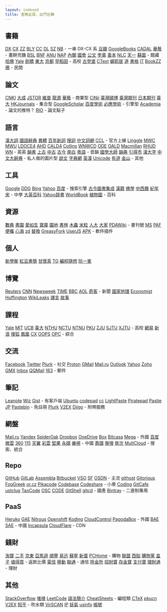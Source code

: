 ```yaml
---
layout: indexed
title: 查無此頁，出門左轉
---
```

## 書籍
<a href="http://edu.duxiu.com/" rel="external">DX</a> <a href="http://edu.sslibrary.com/" rel="external">CX</a> <a href="http://www.zhizhen.com/" rel="external">ZZ</a> <a href="http://www.blyun.com/" rel="external">BLY</a> <a href="http://www.ccelib.com/" rel="external">CC</a> <a href="http://www.dlufl.superlib.net/" rel="external">DL</a> <a href="http://www.szdnet.org.cn/" rel="external">SZ</a> <a href="http://www.nlic.net.cn/" rel="external">NB</a> - 一串 DX-CX 系
<a href="http://book.douban.com/" rel="external">豆瓣</a> <a href="http://books.google.com.tw/" rel="external">GoogleBooks</a> <a href="http://www.cadal.zju.edu.cn/" rel="external">CADAL</a> <a href="http://www.airitibooks.com/" rel="external">華藝</a> - 畫餅充饑
<a href="http://ostasien.digitale-sammlungen.de/en/fs1/home/static.html" rel="external">BSL</a> <a href="http://gallica.bnf.fr/" rel="external">BNF</a> <a href="https://digitalcollections.anu.edu.au/" rel="external">ANU</a> <a href="http://www.nap.edu/" rel="external">NAP</a> <a href="http://www.digital.archives.go.jp/" rel="external">內閣</a> <a href="http://www.ndl.go.jp/" rel="external">國會</a> <a href="http://www.digital.archives.go.jp/" rel="external">公文</a> <a href="http://kyujanggak.snu.ac.kr/" rel="external">奎章</a> <a href="http://rarebook.ncl.edu.tw/rbook.cgi/" rel="external">善本</a> <a href="http://mylib.nlc.gov.cn/" rel="external">NLC</a> <a href="http://www.tianyige.com.cn:8008/" rel="external">天一</a> <a href="http://fzk.szlib.com/AncientBook/Main/Ancient_Index.html" rel="external">蘇圖</a> - 館藏
<a href="http://library.harvard.edu/" rel="external">哈佛</a> <a href="http://www.library.yale.edu/digitalcollections/eal/index.html" rel="external">Yale</a> <a href="http://ebooks.cambridge.org/" rel="external">劍橋</a> <a href="http://imglib.ioc.u-tokyo.ac.jp/" rel="external">東大</a> <a href="http://http://kanji.zinbun.kyoto-u.ac.jp/kanseki" rel="external">京都</a> <a href="http://www.wul.waseda.ac.jp/kotenseki/advanced_search.html" rel="external">早稻田</a> - 高校
<a href="http://www.gutenberg.org/wiki/Main_Page" rel="external">古登堡</a> <a href="http://ctext.org/" rel="external">CText</a> <a href="http://www.xgb.ecnu.edu.cn/jszj/0%E5%8F%A4%E7%B1%8D%E9%A6%96%E9%A1%B5.htm" rel="external">螭耶居</a> <a href="http://www.byscrj.com/jmm/index.htm" rel="external">道</a> <a href="http://shuge.org/" rel="external">書格</a> <a href="http://it-ebooks.info/" rel="external">IT</a> <a href="http://bookzz.org/" rel="external">BookZZ</a> <a href="http://www.gsfw.org/" rel="external">佛</a> - 民間

## 論文
<a href="http://scholar.cnki.net/" rel="external">CNKI</a> <a href="http://www.dachengdata.com/" rel="external">大成</a> <a href="http://www.jstor.org/" rel="external">JSTOR</a> <a href="http://www.cqvip.com/journal/" rel="external">維普</a> <a href="http://www.qikan.com.cn/" rel="external">龍源</a> <a href="http://www.airitilibrary.cn/" rel="external">華藝</a> - 商業型
<a href="http://ci.nii.ac.jp/" rel="external">CiNii</a> <a href="http://ndltd.ncl.edu.tw" rel="external">臺灣碩博</a> <a href="http://readopac.ncl.edu.tw/nclJournal/" rel="external">臺灣期刊</a> <a href="http://ci.nii.ac.jp/ja" rel="external">日本期刊</a> <a href="http://www.press.ntu.edu.tw/ejournal/index.asp" rel="external">臺大</a> <a href="http://sunzi1.lib.hku.hk/hkjo/index.jsp" rel="external">HKJournals</a> - 集合型
<a href="http://scholar.google.com/" rel="external">GoogleScholar</a> <a href="http://xueshu.baidu.com" rel="external">百度學術</a> <a href="http://www.bing.com/academic" rel="external">必應學術</a> - 引擎型
<a href="http://www.academia.edu/" rel="external">Academia</a> - 論文的推特？
<a href="http://rio.pensoft.net/" rel="external">RIO</a> - 論文點子

## 語言
<a href="http://218.78.212.175/hd/APP.asp" rel="external">漢大詞</a> <a href="http://140.111.34.46/newDict/dict/index.html" rel="external">國語辭典</a> <a href="http://dict.variants.moe.edu.tw/main.htm" rel="external">異體</a> <a href="http://bnxc.cihai.com.cn/bnxc" rel="external">百年新詞</a> <a href="http://words.sinica.edu.tw/sou/sou.html" rel="external">搜詞</a> <a href="http://cwn.ling.sinica.edu.tw/" rel="external">中文詞網</a> <a href="http://ccl.pku.edu.cn:8080/ccl_corpus/" rel="external">CCL</a> - 官方上線
<a href="http://linggle.com/#" rel="external">Linggle</a> <a href="http://www.merriam-webster.com/" rel="external">MWC</a> <a href="http://unabridged.merriam-webster.com/" rel="external">MWU</a> <a href="http://www.ldoceonline.com/" rel="external">LDOCE4</a> <a href="http://www.ahdictionary.com/" rel="external">AHD</a> <a href="http://dictionary.cambridge.org/" rel="external">CALD4</a> <a href="http://www.collinsdictionary.com/" rel="external">Collins</a> <a href="http://websters.yourdictionary.com/" rel="external">WNWCD</a> <a href="http://www.oxforddictionaries.com/" rel="external">ODE</a> <a href="http://www.oxfordlearnersdictionaries.com/" rel="external">OALD</a> <a href="http://www.macmillandictionary.com/" rel="external">Macmillan</a> <a href="http://dictionary.infoplease.com/" rel="external">RHUD</a> <a href="http://wordnet.princeton.edu/" rel="external">WN</a> - 英英
<a href="http://xiaoxue.iis.sinica.edu.tw/yunshu/" rel="external">韻書</a> <a href="http://www.eastling.org/oc/oldage.aspx" rel="external">上古</a> <a href="http://www.eastling.org/tdfweb/midage.aspx" rel="external">中古</a> <a href="http://xiaoxue.iis.sinica.edu.tw/ccr/" rel="external">古今</a> <a href="http://www.eastling.org/tdfweb/cmp.aspx?name=122" rel="external">南白</a> <a href="http://xiaoxue.iis.sinica.edu.tw/yueyu" rel="external">粵語</a> - 音韻
<a href="http://www.guoxuedashi.net/zidian/bujian/" rel="external">國學大師</a> <a href="http://ytenx.org/" rel="external">韻典</a> <a href="http://www.mebag.com/index/" rel="external">引得市</a> <a href="http://korat.ibc.ac.th/Dictionary-on-Line/Chinese_Classic/index.html" rel="external">漢大字</a> <a href="http://korat.ibc.ac.th/Dictionary-on-Line/Chinese_Classic_TW/index.html" rel="external">中文大辭典</a> - 私人做的圖片型
<a href="http://www.wenzi.cn/shuowen/index.HTM" rel="external">說文</a> <a href="http://www.zhongwen.com/zi.htm" rel="external">字典網</a> <a href="http://cdict.info" rel="external">英漢</a> <a href="http://www.unicode.org/Public/zipped/" rel="external">Unicode</a> <a href="http://dict.youdao.com/" rel="external">有道</a> <a href="http://www.iciba.com/" rel="external">金山</a> - 其他

## 工具
<a href="http://www.google.com/" rel="external">Google</a> <a href="https://duckduckgo.com/" rel="external">DDG</a> <a href="http://www.bing.com/" rel="external">Bing</a> <a href="https://www.yahoo.com/" rel="external">Yahoo</a> <a href="http://www.baidu.com/" rel="external">百度</a> - 搜索引擎
<a href="http://gjtsjc.gxu.edu.cn/" rel="external">古今圖書集成</a> <a href="http://hanji.sinica.edu.tw/index.html" rel="external">漢籍</a> <a href="http://dev.ddbc.edu.tw/glossaries/search.php" rel="external">佛學</a> <a href="http://db1x.sinica.edu.tw/sinocal/" rel="external">中西曆</a> <a href="http://www.alai.net/app/index.php/His/" rel="external">紀年</a> <a href="http://webgis.sinica.edu.tw/bsgis/viewer.php" rel="external">宋</a> - 中學
<a href="http://www.britannica.com/" rel="external">大英百科</a> <a href="https://kotobank.jp/" rel="external">Yahoo辞書</a> <a href="http://worldbookonline.com/" rel="external">WorldBook</a> <a href="http://www.plantphoto.cn/" rel="external">植物圖</a> - 百科

## 資源
<a href="http://bbs.gxsd.com.cn/" rel="external">數典</a> <a href="https://www.eshuyuan.net" rel="external">書園</a> <a href="http://forum.er07.com/index.php" rel="external">愛如生</a> <a href="http://www.dushubaoku.cn/forum.php" rel="external">寶庫</a> <a href="http://www.readfree.net/bbs/" rel="external">園地</a> <a href="http://www.booksforest.com/forum.php" rel="external">書林</a> <a href="http://emuch.net/bbs/index.php" rel="external">木蟲</a> <a href="http://www.xiaomili.cn/" rel="external">米粒</a> <a href="http://bbs.pinggu.org/" rel="external">人大</a> <a href="http://club.topsage.com/forum.php" rel="external">大家</a> <a href="http://www.pdawiki.com/forum/forum.php" rel="external">PDAWiki</a> - 書刊號
<a href="http://itellyou.cn/" rel="external">MS</a> <a href="http://portableapps.com/apps" rel="external">PAF</a> <a href="http://forum.portableappc.com/viewtopic.php?f=4&t=386" rel="external">便攜</a> <a href="http://hrtsea.com/" rel="external">心海</a> <a href="http://www.zdfans.com/" rel="external">zd</a> <a href="http://alternativeto.net/" rel="external">替換</a> <a href="https://greasyfork.org/" rel="external">GreasyFork</a> <a href="https://openuserjs.org/" rel="external">UserJS</a> <a href="http://apps.evozi.com/apk-downloader/" rel="external">APK</a> - 軟件插件

## 個人
<a href="http://mypaper.pchome.com.tw/ngoigp" rel="external">新學衡</a> <a href="http://ilofen.blogspot.com/" rel="external">紅豆書簡</a> <a href="http://kan.blog.ntu.edu.tw/" rel="external">甘懷真</a> <a href="http://www.tglin.idv.tw/epaper/epaper_list.htm" rel="external">TG</a> <a href="http://program-think.blogspot.com/" rel="external">編程隨想</a> <a href="http://www.ruanyifeng.com/blog/" rel="external">阮一峯</a>

## 博覽
<a href="http://www.reuters.com/" rel="external">Reuters</a> <a href="http://www.cnn.com/" rel="external">CNN</a> <a href="http://www.newsweek.com/" rel="external">Newsweek</a> <a href="http://time.com/" rel="external">TIME</a> <a href="http://www.bbc.co.uk/" rel="external">BBC</a> <a href="http://www.aol.com/" rel="external">AOL</a> <a href="http://www.solidot.org/" rel="external">奇客</a> - 新聞
<a href="http://www.nationalgeographic.com/" rel="external">國家地理</a> <a href="http://www.economist.com/" rel="external">Economist</a> <a href="http://www.huffingtonpost.com/" rel="external">Huffington</a> <a href="https://wikileaks.org/" rel="external">WikiLeaks</a> <a href="http://www.yeeyan.org/" rel="external">譯言</a> <a href="http://gushi.tw/" rel="external">故事</a>

## 課程
<a href="http://oyc.yale.edu" rel="external">Yale</a> <a href="http://ocw.mit.edu/" rel="external">MIT</a> <a href="http://www.youtube.com/ucberkeley" rel="external">UCB</a> <a href="http://ocw.aca.ntu.edu.tw/ntu-ocw/" rel="external">臺大</a> <a href="http://ocw.nthu.edu.tw/ocw/index.php" rel="external">NTHU</a> <a href="http://ocw.nctu.edu.tw/" rel="external">NCTU</a> <a href="http://ocw.lib.ntnu.edu.tw/" rel="external">NTNU</a> <a href="http://opencourse.pku.edu.cn/" rel="external">PKU</a> <a href="http://ocw.zju.edu.cn/cn/default.jsp" rel="external">ZJU</a> <a href="http://v.sjtu.edu.cn/" rel="external">SJTU</a> <a href="http://oc.xjtu.edu.cn/" rel="external">XJTU</a> - 高校
<a href="http://open.163.com/" rel="external">網易</a> <a href="http://open.sina.com.cn/" rel="external">新浪</a> <a href="http://tv.sohu.com/open/" rel="external">搜狐</a> <a href="http://v.ifeng.com/gongkaike/" rel="external">鳳凰</a> <a href="http://openv.chaoxing.com/" rel="external">CX</a> <a href="http://www.myoops.org/cocw/index.htm" rel="external">OOPS</a> <a href="http://www.opclass.com/" rel="external">OPC</a> - 綜合

## 交流
<a href="https://www.facebook.com/" rel="external">Facebook</a> <a href="https://twitter.com/" rel="external">Twitter</a> <a href="https://www.plurk.com/" rel="external">Plurk</a> - 社交
<a href="https://protonmail.ch/" rel="external">Proton</a> <a href="https://www.gmail.com/" rel="external">GMail</a> <a href="https://mail.ru/" rel="external">Mail.ru</a> <a href="https://outlook.com/" rel="external">Outlook</a> <a href="https://mail.yahoo.com/" rel="external">Yahoo</a> <a href="https://www.zoho.com/mail/" rel="external">Zoho</a> <a href="http://www.gmx.com/" rel="external">GMX</a> <a href="http://www.inbox.lv/" rel="external">Inbox</a> <a href="https://mail.qq.com/" rel="external">QQMail</a> <a href="http://mail.163.com/" rel="external">163</a> - 郵件

## 筆記
<a href="https://leanote.com/" rel="external">Leanote</a> <a href="http://www.wiz.cn/" rel="external">Wiz</a> <a href="https://gist.github.com/" rel="external">Gist</a> - 有客戶端
<a href="http://paste.ubuntu.com/" rel="external">Ubuntu</a> <a href="http://codepad.org/" rel="external">codepad</a> <a href="http://notepad.cc/" rel="external">cc</a> <a href="http://p.fdzh.org/" rel="external">LightPaste</a> <a href="http://piratepad.net/ep/pad/newpad" rel="external">Piratepad</a> <a href="http://pastie.org/" rel="external">Pastie</a> <a href="https://justpaste.it/" rel="external">JP</a> <a href="http://www.pastebin.ca/" rel="external">Pastebin</a> - 免註冊
<a href="https://paste.plurk.com/" rel="external">Plurk</a> <a href="https://www.v2ex.com/notes" rel="external">V2EX</a> <a href="https://www.diigo.com/" rel="external">Diigo</a> - 附帶服務

## 網盤
<a href="https://cloud.mail.ru/" rel="external">Mail.ru</a> <a href="https://disk.yandex.com" rel="external">Yandex</a> <a href="https://spideroak.com/" rel="external">SpiderOak</a> <a href="https://www.dropbox.com/" rel="external">Dropbox</a> <a href="https://onedrive.com" rel="external">OneDrive</a> <a href="https://www.box.com/" rel="external">Box</a> <a href="https://www.bitcasa.com/" rel="external">Bitcasa</a> <a href="http://mega.co.nz" rel="external">Mega</a> - 外國
<a href="http://pan.baidu.com/" rel="external">百度</a> <a href="http://www.weiyun.com/" rel="external">微雲</a> <a href="http://yunpan.360.cn/" rel="external">360</a> <a href="http://115.com/" rel="external">115</a> <a href="http://cloud.189.cn/" rel="external">天翼</a> <a href="https://caiyun.feixin.10086.cn/" rel="external">彩雲</a> <a href="https://jianguoyun.com/" rel="external">堅果</a> <a href="http://www.ys168.com/" rel="external">永碩</a> <a href="http://cloud.letv.com/webdisk/zt/index" rel="external">樂視</a> - 中國
<a href="http://kaopu.so/" rel="external">靠譜</a> <a href="http://www.pansou.com/" rel="external">盤搜</a> <a href="http://www.panc.cc/" rel="external">胖次</a> <a href="https://www.multcloud.com/" rel="external">MultCloud</a> - 搜索、統合

## Repo
<a href="https://github.com/" rel="external">GitHub</a> <a href="https://about.gitlab.com/" rel="external">GitLab</a> <a href="https://www.assembla.com/" rel="external">Assembla</a> <a href="https://bitbucket.org/" rel="external">Bitbucket</a> <a href="http://visualstudioonline.com/" rel="external">VSO</a> <a href="http://sf.net" rel="external">SF</a> <a href="http://osdn.jp/" rel="external">OSDN</a> - 主流
<a href="http://githost.com/" rel="external">githost</a> <a href="https://gitorious.org/" rel="external">Gitorious</a> <a href="http://www.fogcreek.com/kiln/" rel="external">FogGreek</a> <a href="http://repo.or.cz/" rel="external">or.cz</a> <a href="https://pikacode.com/" rel="external">Pikacode</a> <a href="https://www.codebasehq.com/" rel="external">Codebase</a> <a href="http://codeshare.io/" rel="external">Codeshare</a> - 小衆
<a href="https://coding.net/" rel="external">Coding</a> <a href="https://gitcafe.com/" rel="external">GitCafe</a> <a href="https://git.ustclug.org/" rel="external">ustclug</a> <a href="http://code.taobao.org/" rel="external">TaoCode</a> <a href="http://git.oschina.net/" rel="external">OSC</a> <a href="http://code.csdn.net/" rel="external">CODE</a> <a href="https://gitshell.com/" rel="external">GitShell</a> <a href="http://www.gitcd.com/" rel="external">gitcd</a> - 國產
<a href="https://bintray.com/" rel="external">Bintray</a> - 二進制專用

## PaaS
<a href="http://www.heroku.com/" rel="external">Heruko</a> <a href="https://appengine.google.com/" rel="external">GAE</a> <a href="https://www.nitrous.io/" rel="external">Nitrous</a> <a href="https://openshift.redhat.com/app/" rel="external">Openshift</a> <a href="https://koding.com/" rel="external">Koding</a> <a href="https://www.cloudcontrol.com/" rel="external">CloudControl</a> <a href="https://pagodabox.com/" rel="external">PagodaBox</a> - 外國
<a href="http://developer.baidu.com/cloud/rt" rel="external">BAE</a> <a href="http://sae.sina.com.cn/" rel="external">SAE</a> - 中國
<a href="http://www.incapsula.com/" rel="external">Incapsula</a> <a href="https://www.cloudflare.com/" rel="external">CloudFlare</a> - CDN

## 錢財
<a href="http://www.taobao.com/" rel="external">淘寶</a> <a href="http://2.taobao.com/" rel="external">二手</a> <a href="http://jd.com/" rel="external">京東</a> <a href="http://www.amazon.cn/" rel="external">亞馬遜</a> <a href="http://www.sfbest.com" rel="external">順豐</a> <a href="http://www.51buy.com/" rel="external">易迅</a> <a href="http://www.suning.com/" rel="external">蘇寧</a> <a href="http://www.newegg.cn/" rel="external">新蛋</a> <a href="http://global.pchome.com.tw/index/" rel="external">PCHome</a> - 購物
<a href="http://pub.alimama.com/myunion.htm#!/promo/self/items" rel="external">聯盟</a> <a href="http://www.xitie.com" rel="external">西貼</a> <a href="http://www.gwdang.com/" rel="external">購物黨</a> <a href="http://www.box-z.com/" rel="external">盒子</a> <a href="http://www.smzdm.com/" rel="external">値得買</a> - 返款比價
<a href="http://189.cn/" rel="external">電信</a> <a href="http://10086.cn/" rel="external">移動</a> <a href="www.10010.com" rel="external">聯通</a> - 通信
<a href="https://www.lu.com/" rel="external">陸金所</a> <a href="https://zhaocaibao.alipay.com/pf/productList.htm" rel="external">招財寶</a> <a href="https://goldetfprod.alipay.com/" rel="external">存金寶</a> <a href="https://www.alipay.com/" rel="external">支付寶</a> <a href="https://qian.tenpay.com/" rel="external">理財通</a> - 理財

## 其他
<a href="http://stackoverflow.com/" rel="external">StackOverflow</a> <a href="http://segmentfault.com/" rel="external">堆棧</a> <a href="https://leetcode.com/" rel="external">LeetCode</a> <a href="http://learnxinyminutes.com/" rel="external">語法簡介</a> <a href="http://www.cheat-sheets.org/" rel="external">CheatSheets</a> - 編程類
<a href="http://bbs.ctex.org/forum.php" rel="external">CTeX</a> <a href="http://www.pkucn.com/forum.php" rel="external">pkucn</a> <a href="http://www.v2ex.com/" rel="external">V2EX</a> <a href="http://www.zhihu.com/" rel="external">知乎</a> - 吹水類
<a href="http://www.virscan.org/" rel="external">VirSCAN</a> <a href="http://ip.chinaz.com/" rel="external">IP</a> <a href="http://www.u17.com/" rel="external">妖氣</a> <a href="http://usinfo.me/" rel="external">usinfo</a> <a href="http://www.orzorz.cn/" rel="external">帳號</a>